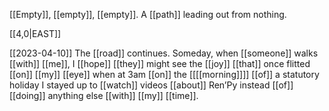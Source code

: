 [[Empty]], [[empty]], [[empty]]. 
A [[path]] leading out from nothing.

[[4,0|EAST]] 

[[2023-04-10]]
The [[road]] continues. 
Someday, when [[someone]] walks [[with]] [[me]],
I [[hope]] [[they]] might see the [[joy]] [[that]] once
flitted [[on]] [[my]] [[eye]] when at 3am
[[on]] the [[[[morning]]]] [[of]] a statutory holiday
I stayed up to [[watch]] videos [[about]] Ren’Py
instead [[of]] [[doing]] anything else [[with]] [[my]] [[time]].